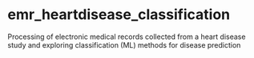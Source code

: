 # emr_heartdisease_classification
Processing of electronic medical records collected from a heart disease study and exploring classification (ML) methods for disease prediction
